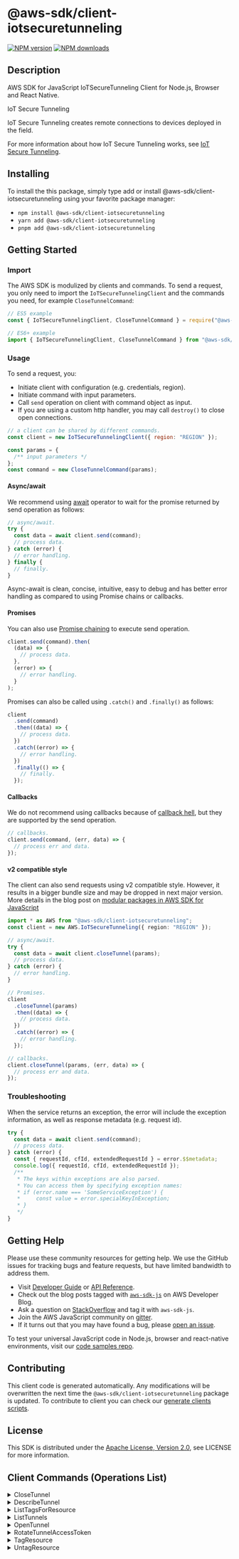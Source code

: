 <!-- generated file, do not edit directly -->

# @aws-sdk/client-iotsecuretunneling

[![NPM version](https://img.shields.io/npm/v/@aws-sdk/client-iotsecuretunneling/latest.svg)](https://www.npmjs.com/package/@aws-sdk/client-iotsecuretunneling)
[![NPM downloads](https://img.shields.io/npm/dm/@aws-sdk/client-iotsecuretunneling.svg)](https://www.npmjs.com/package/@aws-sdk/client-iotsecuretunneling)

## Description

AWS SDK for JavaScript IoTSecureTunneling Client for Node.js, Browser and React Native.

<fullname>IoT Secure Tunneling</fullname>

<p>IoT Secure Tunneling creates remote connections to devices deployed in the
field.</p>
<p>For more information about how IoT Secure Tunneling works, see <a href="https://docs.aws.amazon.com/iot/latest/developerguide/secure-tunneling.html">IoT
Secure Tunneling</a>.</p>

## Installing

To install the this package, simply type add or install @aws-sdk/client-iotsecuretunneling
using your favorite package manager:

- `npm install @aws-sdk/client-iotsecuretunneling`
- `yarn add @aws-sdk/client-iotsecuretunneling`
- `pnpm add @aws-sdk/client-iotsecuretunneling`

## Getting Started

### Import

The AWS SDK is modulized by clients and commands.
To send a request, you only need to import the `IoTSecureTunnelingClient` and
the commands you need, for example `CloseTunnelCommand`:

```js
// ES5 example
const { IoTSecureTunnelingClient, CloseTunnelCommand } = require("@aws-sdk/client-iotsecuretunneling");
```

```ts
// ES6+ example
import { IoTSecureTunnelingClient, CloseTunnelCommand } from "@aws-sdk/client-iotsecuretunneling";
```

### Usage

To send a request, you:

- Initiate client with configuration (e.g. credentials, region).
- Initiate command with input parameters.
- Call `send` operation on client with command object as input.
- If you are using a custom http handler, you may call `destroy()` to close open connections.

```js
// a client can be shared by different commands.
const client = new IoTSecureTunnelingClient({ region: "REGION" });

const params = {
  /** input parameters */
};
const command = new CloseTunnelCommand(params);
```

#### Async/await

We recommend using [await](https://developer.mozilla.org/en-US/docs/Web/JavaScript/Reference/Operators/await)
operator to wait for the promise returned by send operation as follows:

```js
// async/await.
try {
  const data = await client.send(command);
  // process data.
} catch (error) {
  // error handling.
} finally {
  // finally.
}
```

Async-await is clean, concise, intuitive, easy to debug and has better error handling
as compared to using Promise chains or callbacks.

#### Promises

You can also use [Promise chaining](https://developer.mozilla.org/en-US/docs/Web/JavaScript/Guide/Using_promises#chaining)
to execute send operation.

```js
client.send(command).then(
  (data) => {
    // process data.
  },
  (error) => {
    // error handling.
  }
);
```

Promises can also be called using `.catch()` and `.finally()` as follows:

```js
client
  .send(command)
  .then((data) => {
    // process data.
  })
  .catch((error) => {
    // error handling.
  })
  .finally(() => {
    // finally.
  });
```

#### Callbacks

We do not recommend using callbacks because of [callback hell](http://callbackhell.com/),
but they are supported by the send operation.

```js
// callbacks.
client.send(command, (err, data) => {
  // process err and data.
});
```

#### v2 compatible style

The client can also send requests using v2 compatible style.
However, it results in a bigger bundle size and may be dropped in next major version. More details in the blog post
on [modular packages in AWS SDK for JavaScript](https://aws.amazon.com/blogs/developer/modular-packages-in-aws-sdk-for-javascript/)

```ts
import * as AWS from "@aws-sdk/client-iotsecuretunneling";
const client = new AWS.IoTSecureTunneling({ region: "REGION" });

// async/await.
try {
  const data = await client.closeTunnel(params);
  // process data.
} catch (error) {
  // error handling.
}

// Promises.
client
  .closeTunnel(params)
  .then((data) => {
    // process data.
  })
  .catch((error) => {
    // error handling.
  });

// callbacks.
client.closeTunnel(params, (err, data) => {
  // process err and data.
});
```

### Troubleshooting

When the service returns an exception, the error will include the exception information,
as well as response metadata (e.g. request id).

```js
try {
  const data = await client.send(command);
  // process data.
} catch (error) {
  const { requestId, cfId, extendedRequestId } = error.$$metadata;
  console.log({ requestId, cfId, extendedRequestId });
  /**
   * The keys within exceptions are also parsed.
   * You can access them by specifying exception names:
   * if (error.name === 'SomeServiceException') {
   *     const value = error.specialKeyInException;
   * }
   */
}
```

## Getting Help

Please use these community resources for getting help.
We use the GitHub issues for tracking bugs and feature requests, but have limited bandwidth to address them.

- Visit [Developer Guide](https://docs.aws.amazon.com/sdk-for-javascript/v3/developer-guide/welcome.html)
  or [API Reference](https://docs.aws.amazon.com/AWSJavaScriptSDK/v3/latest/index.html).
- Check out the blog posts tagged with [`aws-sdk-js`](https://aws.amazon.com/blogs/developer/tag/aws-sdk-js/)
  on AWS Developer Blog.
- Ask a question on [StackOverflow](https://stackoverflow.com/questions/tagged/aws-sdk-js) and tag it with `aws-sdk-js`.
- Join the AWS JavaScript community on [gitter](https://gitter.im/aws/aws-sdk-js-v3).
- If it turns out that you may have found a bug, please [open an issue](https://github.com/aws/aws-sdk-js-v3/issues/new/choose).

To test your universal JavaScript code in Node.js, browser and react-native environments,
visit our [code samples repo](https://github.com/aws-samples/aws-sdk-js-tests).

## Contributing

This client code is generated automatically. Any modifications will be overwritten the next time the `@aws-sdk/client-iotsecuretunneling` package is updated.
To contribute to client you can check our [generate clients scripts](https://github.com/aws/aws-sdk-js-v3/tree/main/scripts/generate-clients).

## License

This SDK is distributed under the
[Apache License, Version 2.0](http://www.apache.org/licenses/LICENSE-2.0),
see LICENSE for more information.

## Client Commands (Operations List)

<details>
<summary>
CloseTunnel
</summary>

[Command API Reference](https://docs.aws.amazon.com/AWSJavaScriptSDK/v3/latest/clients/client-iotsecuretunneling/classes/closetunnelcommand.html) / [Input](https://docs.aws.amazon.com/AWSJavaScriptSDK/v3/latest/clients/client-iotsecuretunneling/interfaces/closetunnelcommandinput.html) / [Output](https://docs.aws.amazon.com/AWSJavaScriptSDK/v3/latest/clients/client-iotsecuretunneling/interfaces/closetunnelcommandoutput.html)

</details>
<details>
<summary>
DescribeTunnel
</summary>

[Command API Reference](https://docs.aws.amazon.com/AWSJavaScriptSDK/v3/latest/clients/client-iotsecuretunneling/classes/describetunnelcommand.html) / [Input](https://docs.aws.amazon.com/AWSJavaScriptSDK/v3/latest/clients/client-iotsecuretunneling/interfaces/describetunnelcommandinput.html) / [Output](https://docs.aws.amazon.com/AWSJavaScriptSDK/v3/latest/clients/client-iotsecuretunneling/interfaces/describetunnelcommandoutput.html)

</details>
<details>
<summary>
ListTagsForResource
</summary>

[Command API Reference](https://docs.aws.amazon.com/AWSJavaScriptSDK/v3/latest/clients/client-iotsecuretunneling/classes/listtagsforresourcecommand.html) / [Input](https://docs.aws.amazon.com/AWSJavaScriptSDK/v3/latest/clients/client-iotsecuretunneling/interfaces/listtagsforresourcecommandinput.html) / [Output](https://docs.aws.amazon.com/AWSJavaScriptSDK/v3/latest/clients/client-iotsecuretunneling/interfaces/listtagsforresourcecommandoutput.html)

</details>
<details>
<summary>
ListTunnels
</summary>

[Command API Reference](https://docs.aws.amazon.com/AWSJavaScriptSDK/v3/latest/clients/client-iotsecuretunneling/classes/listtunnelscommand.html) / [Input](https://docs.aws.amazon.com/AWSJavaScriptSDK/v3/latest/clients/client-iotsecuretunneling/interfaces/listtunnelscommandinput.html) / [Output](https://docs.aws.amazon.com/AWSJavaScriptSDK/v3/latest/clients/client-iotsecuretunneling/interfaces/listtunnelscommandoutput.html)

</details>
<details>
<summary>
OpenTunnel
</summary>

[Command API Reference](https://docs.aws.amazon.com/AWSJavaScriptSDK/v3/latest/clients/client-iotsecuretunneling/classes/opentunnelcommand.html) / [Input](https://docs.aws.amazon.com/AWSJavaScriptSDK/v3/latest/clients/client-iotsecuretunneling/interfaces/opentunnelcommandinput.html) / [Output](https://docs.aws.amazon.com/AWSJavaScriptSDK/v3/latest/clients/client-iotsecuretunneling/interfaces/opentunnelcommandoutput.html)

</details>
<details>
<summary>
RotateTunnelAccessToken
</summary>

[Command API Reference](https://docs.aws.amazon.com/AWSJavaScriptSDK/v3/latest/clients/client-iotsecuretunneling/classes/rotatetunnelaccesstokencommand.html) / [Input](https://docs.aws.amazon.com/AWSJavaScriptSDK/v3/latest/clients/client-iotsecuretunneling/interfaces/rotatetunnelaccesstokencommandinput.html) / [Output](https://docs.aws.amazon.com/AWSJavaScriptSDK/v3/latest/clients/client-iotsecuretunneling/interfaces/rotatetunnelaccesstokencommandoutput.html)

</details>
<details>
<summary>
TagResource
</summary>

[Command API Reference](https://docs.aws.amazon.com/AWSJavaScriptSDK/v3/latest/clients/client-iotsecuretunneling/classes/tagresourcecommand.html) / [Input](https://docs.aws.amazon.com/AWSJavaScriptSDK/v3/latest/clients/client-iotsecuretunneling/interfaces/tagresourcecommandinput.html) / [Output](https://docs.aws.amazon.com/AWSJavaScriptSDK/v3/latest/clients/client-iotsecuretunneling/interfaces/tagresourcecommandoutput.html)

</details>
<details>
<summary>
UntagResource
</summary>

[Command API Reference](https://docs.aws.amazon.com/AWSJavaScriptSDK/v3/latest/clients/client-iotsecuretunneling/classes/untagresourcecommand.html) / [Input](https://docs.aws.amazon.com/AWSJavaScriptSDK/v3/latest/clients/client-iotsecuretunneling/interfaces/untagresourcecommandinput.html) / [Output](https://docs.aws.amazon.com/AWSJavaScriptSDK/v3/latest/clients/client-iotsecuretunneling/interfaces/untagresourcecommandoutput.html)

</details>
